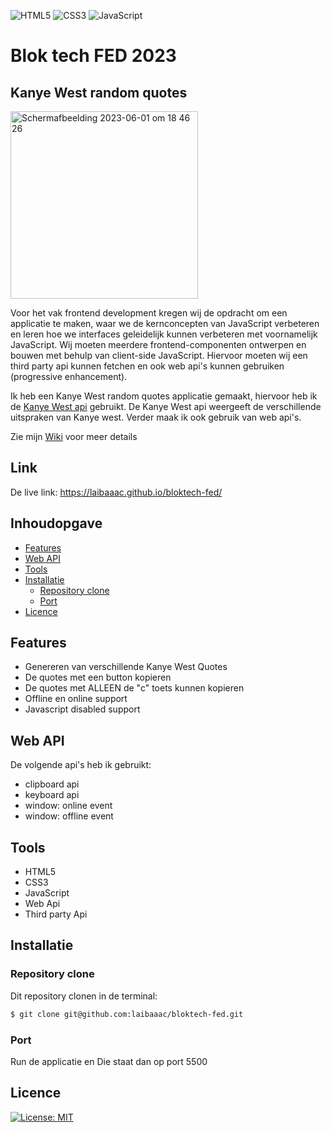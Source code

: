 ![HTML5](https://img.shields.io/badge/html5-%23E34F26.svg?style=for-the-badge&logo=html5&logoColor=white)
![CSS3](https://img.shields.io/badge/css3-%231572B6.svg?style=for-the-badge&logo=css3&logoColor=white)
![JavaScript](https://img.shields.io/badge/javascript-%23323330.svg?style=for-the-badge&logo=javascript&logoColor=%23F7DF1E)


# Blok tech FED 2023

## Kanye West random quotes
<img width="300" alt="Schermafbeelding 2023-06-01 om 18 46 26" src="https://github.com/laibaaac/bloktech-fed/assets/94360732/3c8e818e-f2c1-4e0b-ab58-116c21fa6511">




Voor het vak frontend development kregen wij de opdracht om een applicatie te maken, waar we de kernconcepten van JavaScript verbeteren en leren hoe we interfaces geleidelijk kunnen verbeteren met voornamelijk JavaScript. 
Wij moeten meerdere frontend-componenten ontwerpen en bouwen met behulp van client-side JavaScript.
Hiervoor moeten wij een third party api kunnen fetchen en ook web api's kunnen gebruiken (progressive enhancement). 

Ik heb een Kanye West random quotes applicatie gemaakt, hiervoor heb ik de [Kanye West api](https://kanye.rest/) gebruikt. 
De Kanye West api weergeeft de verschillende uitspraken van Kanye west. 
Verder maak ik ook gebruik van web api's. 

Zie mijn [Wiki](https://github.com/laibaaac/bloktech-fed/wiki) voor meer details




## Link 
De live link:
https://laibaaac.github.io/bloktech-fed/ 


## Inhoudopgave
- [Features](#features)
- [Web API](#web-api)
- [Tools](#tools)
- [Installatie](#installatie)
  * [Repository clone](#repository-clone)
  * [Port](#port)
- [Licence](#licence)



## Features
- Genereren van verschillende Kanye West Quotes
- De quotes met een button kopieren
- De quotes met ALLEEN de "c" toets kunnen kopieren
- Offline en online support 
- Javascript disabled support 


## Web API
De volgende api's heb ik gebruikt:
- clipboard api
- keyboard api 
- window: online event 
- window: offline event
 


## Tools
- HTML5
- CSS3
- JavaScript
- Web Api
- Third party Api



## Installatie

### Repository clone

Dit repository clonen in de terminal:

```bash
$ git clone git@github.com:laibaaac/bloktech-fed.git
```


### Port
Run de applicatie en Die staat dan op port 5500

## Licence
[![License: MIT](https://img.shields.io/badge/License-MIT-yellow.svg)](https://opensource.org/licenses/MIT) 



